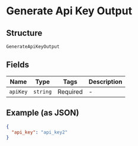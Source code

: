 
# Generate Api Key Output

## Structure

`GenerateApiKeyOutput`

## Fields

| Name | Type | Tags | Description |
|  --- | --- | --- | --- |
| `apiKey` | `string` | Required | - |

## Example (as JSON)

```json
{
  "api_key": "api_key2"
}
```

